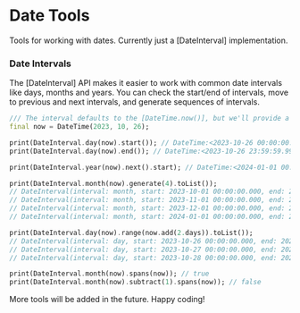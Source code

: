 # Date Tools

Tools for working with dates. Currently just a [DateInterval] implementation.

### Date Intervals

The [DateInterval] API makes it easier to work with common date intervals like days, months and years. You can check the start/end of intervals,
move to previous and next intervals, and generate sequences of intervals.

```dart
/// The interval defaults to the [DateTime.now()], but we'll provide a date to make it clear.
final now = DateTime(2023, 10, 26);

print(DateInterval.day(now).start()); // DateTime:<2023-10-26 00:00:00.000000Z>
print(DateInterval.day(now).end()); // DateTime:<2023-10-26 23:59:59.999999Z>

print(DateInterval.year(now).next().start); // DateTime:<2024-01-01 00:00:00.000000Z>

print(DateInterval.month(now).generate(4).toList());
// DateInterval(interval: month, start: 2023-10-01 00:00:00.000, end: 2023-10-31 23:59:59.999999)
// DateInterval(interval: month, start: 2023-11-01 00:00:00.000, end: 2023-11-30 23:59:59.999999)
// DateInterval(interval: month, start: 2023-12-01 00:00:00.000, end: 2023-12-31 23:59:59.999999)
// DateInterval(interval: month, start: 2024-01-01 00:00:00.000, end: 2023-01-31 23:59:59.999999)

print(DateInterval.day(now).range(now.add(2.days)).toList());
// DateInterval(interval: day, start: 2023-10-26 00:00:00.000, end: 2023-10-26 23:59:59.999999)
// DateInterval(interval: day, start: 2023-10-27 00:00:00.000, end: 2023-10-27 23:59:59.999999)
// DateInterval(interval: day, start: 2023-10-28 00:00:00.000, end: 2023-10-28 23:59:59.999999)

print(DateInterval.month(now).spans(now)); // true
print(DateInterval.month(now).subtract(1).spans(now)); // false
```

More tools will be added in the future. Happy coding!

